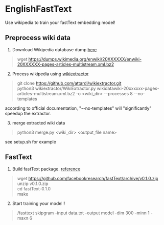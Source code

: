 # EnglishFastText
Use wikipedia to train your fastText embedding model!

## Preprocess wiki data 
1. Download Wikipedia database dump [here](https://dumps.wikimedia.org/)
> wget https://dumps.wikimedia.org/enwiki/20XXXXXX/enwiki-20XXXXXX-pages-articles-multistream.xml.bz2

2. Process wikipedia using [wikiextractor](https://github.com/attardi/wikiextractor)
> git clone https://github.com/attardi/wikiextractor.git \
> python3 wikiextractor/WikiExtractor.py wikidatawiki-20xxxxxx-pages-articles-multistream.xml.bz2 -o <wiki_dir> --processes 8 --no-templates

according to official documentation, "--no-templates" will "significantly" speedup the extractor.

3. merge extracted wiki data
> python3 merge.py <wiki_dir> <output_file name>

see setup.sh for example

## FastText
1. Build fastText package. [reference](https://github.com/facebookresearch/fastText.git)
> wget https://github.com/facebookresearch/fastText/archive/v0.1.0.zip \
> unzip v0.1.0.zip \
> cd fastText-0.1.0 \
> make 

2. Start training your model ! 
>  /fasttext skipgram -input data.txt -output model -dim 300 -minn 1 -maxn 6
